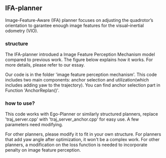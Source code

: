 ## IFA-planner
Image-Feature-Aware (IFA) planner focuses on adjusting the quadrotor’s orientation to garantee enough image features for the visual–inertial odometry (VIO).

### structure
The IFA-planner introdued a Image Feature Perception Mechanism model compared to previous work. The figure below explains how it works. For more details, please refer to our essay.

Our code is in the folder 'image feature perception mechanism'. This code includes two main components: anchor selection and utilization(which includes adding yaw to the trajectory). You can find anchor selection part in Function 'AnchorReplan()'. 

### how to use?
This code works with Ego-Planner or similarly structured planners, replace 'traj_server.cpp' with 'traj_server_anchor.cpp' for easy use. A few parameters need modifying. 

For other planners, please modify it to fit in your own structure. For planners that add yaw angle after optimization, it won't be a complex work. For other planners, a modification on the loss function is needed to incorporate penalty on image feature perception.


